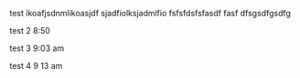 test
ikoafjsdnmlikoasjdf
sjadfiolksjadmlfio
fsfsfdsfsfasdf
fasf
dfsgsdfgsdfg

test 2 8:50

test 3 9:03 am

test 4 9 13 am